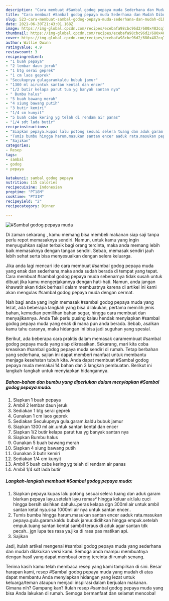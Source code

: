 ```yaml
---
description: "Cara membuat #Sambal godog pepaya muda Sederhana dan Mudah Dibuat"
title: "Cara membuat #Sambal godog pepaya muda Sederhana dan Mudah Dibuat"
slug: 523-cara-membuat-sambal-godog-pepaya-muda-sederhana-dan-mudah-dibuat
date: 2021-06-30T21:43:01.168Z
image: https://img-global.cpcdn.com/recipes/ecebafa98cbc96d2/680x482cq70/sambal-godog-pepaya-muda-foto-resep-utama.jpg
thumbnail: https://img-global.cpcdn.com/recipes/ecebafa98cbc96d2/680x482cq70/sambal-godog-pepaya-muda-foto-resep-utama.jpg
cover: https://img-global.cpcdn.com/recipes/ecebafa98cbc96d2/680x482cq70/sambal-godog-pepaya-muda-foto-resep-utama.jpg
author: Willie Quinn
ratingvalue: 4.9
reviewcount: 3
recipeingredient:
- "1 buah pepaya"
- "2 lembar daun jeruk"
- "1 btg serai geprek"
- "1 cm laos geprek"
- "Secukupnya gulagaramkaldu bubuk jamur"
- "1300 ml airuntuk santan kental dan encer"
- "1/2 butir kelapa parut tua yg banyak santan nya"
- " Bumbu halus"
- "5 buah bawang merah"
- "4 siung bawang putih"
- "3 butir kemiri"
- "1/4 cm kunyit"
- "5 buah cabe kering yg telah di rendam air panas"
- "1/4 sdt lada butir"
recipeinstructions:
- "Siapkan pepaya.kupas lalu potong sesuai selera tuang dan aduk garam biarkan pepaya layu.setelah layu remas² hingga keluar air.lalu cuci hingga bersih sisihkan dahulu..peras kelapa dgn 300ml air untuk ambil santan ketal nya.sisa 1000ml air nya untuk santan encer.."
- "Tumis bumbu hingga harum.masukan santan encer aaduk rata.masukan pepaya.gula.garam.kaldu bubuk jamur.didihkan hingga empuk.setelah empuk.tuang santan kental sambil teraus di aduk agar santan tdk pecah.. jgn lupa tes rasa ya.jika di rasa pas matikan api."
- "Sajikan"
categories:
- Resep
tags:
- sambal
- godog
- pepaya

katakunci: sambal godog pepaya 
nutrition: 115 calories
recipecuisine: Indonesian
preptime: "PT18M"
cooktime: "PT31M"
recipeyield: "2"
recipecategory: Dinner

---
```



![#Sambal godog pepaya muda](https://img-global.cpcdn.com/recipes/ecebafa98cbc96d2/680x482cq70/sambal-godog-pepaya-muda-foto-resep-utama.jpg)

Di zaman  sekarang , kamu memang bisa membeli makanan siap saji tanpa perlu repot memasaknya sendiri. Namun, untuk kamu yang ingin menyuguhkan sajian terbaik bagi orang tercinta, maka anda memang lebih baik memasaknya dengan tangan sendiri. Sebab, memasak sendiri jauh lebih sehat serta bisa menyesuaikan dengan selera keluarga.

Jika anda lagi mencari ide cara membuat #sambal godog pepaya muda yang enak dan sederhana,maka anda sudah berada di tempat yang tepat. Cara membuat #sambal godog pepaya muda  sebenarnya tidak susah untuk dibuat jika kamu mengerjakannya dengan hati-hati. Namun, anda jangan khawatir akan tidak berhasil dalam membuatnya 
karena di artikel ini kami akan mengulas #sambal godog pepaya muda dengan cermat.  



Nah bagi anda yang ingin memasak #sambal godog pepaya muda yang lezat, ada beberapa langkah yang bisa dilakukan, pertama memilih jenis bahan, kemudian pemilihan bahan segar, hingga cara membuat dan menyajikannya. Anda Tak perlu pusing kalau hendak menyiapkan #sambal godog pepaya muda yang enak di mana pun anda berada. Sebab, asalkan kamu  tahu caranya, maka hidangan ini bisa jadi suguhan yang spesial.

Berikut, ada beberapa cara praktis  dalam memasak caramembuat #sambal godog pepaya muda yang siap dikreasikan. Sekarang, mari kita coba kreasikan #sambal godog pepaya muda sendiri di rumah. Tetap berbahan yang sederhana, sajian ini dapat memberi manfaat untuk membantu menjaga kesehatan tubuh kita. Anda dapat membuat #Sambal godog pepaya muda memakai 14 bahan dan 3 langkah pembuatan. Berikut ini langkah-langkah untuk menyiapkan hidangannya.

<!--inarticleads1-->

##### Bahan-bahan dan bumbu yang diperlukan dalam menyiapkan #Sambal godog pepaya muda:

1. Siapkan 1 buah pepaya
1. Ambil 2 lembar daun jeruk
1. Sediakan 1 btg serai geprek
1. Gunakan 1 cm laos geprek
1. Sediakan Secukupnya gula.garam.kaldu bubuk jamur
1. Siapkan 1300 ml air..untuk santan kental dan encer
1. Siapkan 1/2 butir kelapa parut tua yg banyak santan nya
1. Siapkan  Bumbu halus
1. Gunakan 5 buah bawang merah
1. Siapkan 4 siung bawang putih
1. Gunakan 3 butir kemiri
1. Sediakan 1/4 cm kunyit
1. Ambil 5 buah cabe kering yg telah di rendam air panas
1. Ambil 1/4 sdt lada butir




<!--inarticleads2-->

##### Langkah-langkah membuat #Sambal godog pepaya muda:

1. Siapkan pepaya.kupas lalu potong sesuai selera tuang dan aduk garam biarkan pepaya layu.setelah layu remas² hingga keluar air.lalu cuci hingga bersih sisihkan dahulu..peras kelapa dgn 300ml air untuk ambil santan ketal nya.sisa 1000ml air nya untuk santan encer..
1. Tumis bumbu hingga harum.masukan santan encer aaduk rata.masukan pepaya.gula.garam.kaldu bubuk jamur.didihkan hingga empuk.setelah empuk.tuang santan kental sambil teraus di aduk agar santan tdk pecah.. jgn lupa tes rasa ya.jika di rasa pas matikan api.
1. Sajikan




Jadi, itulah artikel mengenai  #sambal godog pepaya muda  yang sederhana dan mudah dilakukan versi kami. Semoga anda mampu membuatnya dengan hasil yang dapat membuat oreng tercinta di rumah senang. 

Terima kasih kamu telah membaca resep yang kami tampilkan di sini. Besar harapan kami, resep  #Sambal godog pepaya muda yang mudah di atas dapat membantu Anda menyiapkan hidangan yang lezat untuk keluarga/teman ataupun menjadi inspirasi dalam berjualan makanan. Gimana nih? Gampang kan? Itulah resep #sambal godog pepaya muda yang bisa Anda lakukan di rumah. Semoga bermanfaat dan selamat mencoba!

